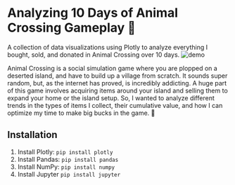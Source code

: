 # Analyzing 10 Days of Animal Crossing Gameplay 🐻

A collection of data visualizations using Plotly to analyze everything I bought, sold, and donated in Animal Crossing over 10 days.
![demo](https://user-images.githubusercontent.com/71213312/178984378-da094fe2-bf99-4fdd-801f-7bf35bc810bd.gif)

Animal Crossing is a social simulation game where you are plopped on a deserted island, and have to build up a village from scratch. It sounds super random, but, as the internet has proved, is incredibly addicting. A huge part of this game involves acquiring items around your island and selling them to expand your home or the island setup. So, I wanted to analyze different trends in the types of items I collect, their cumulative value, and how I can optimize my time to make big bucks in the game. 💸

## Installation
1. Install Plotly: `pip install plotly`
2. Install Pandas: `pip install pandas`
3. Install NumPy: `pip install numpy`
4. Install Jupyter `pip install jupyter`
